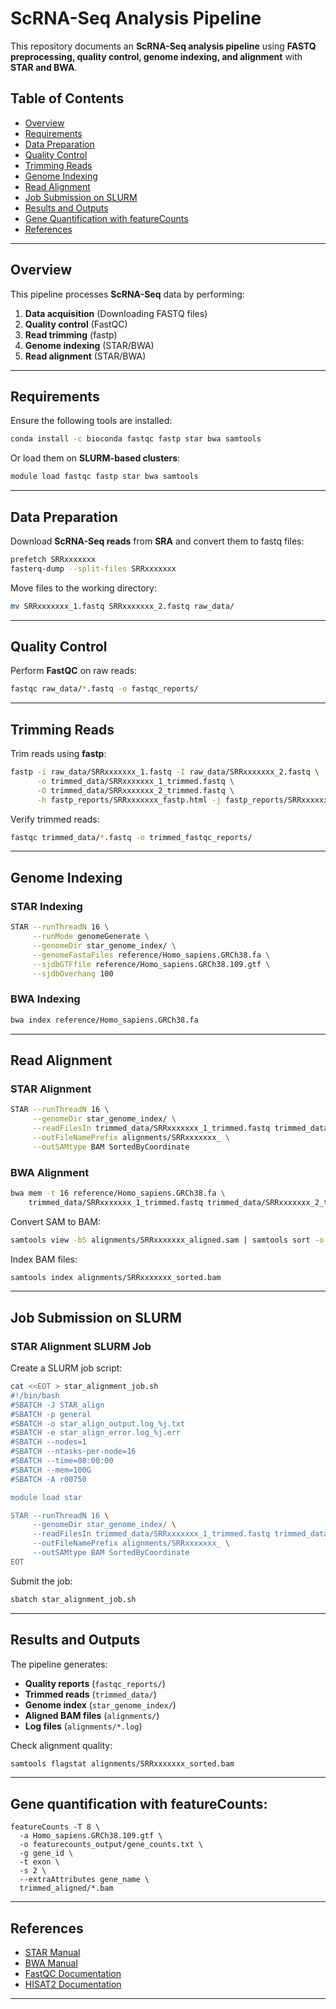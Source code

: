 # ScRNA-Seq Analysis Pipeline

This repository documents an **ScRNA-Seq analysis pipeline** using **FASTQ preprocessing, quality control, genome indexing, and alignment** with **STAR and BWA**.

## Table of Contents
- [Overview](#overview)
- [Requirements](#requirements)
- [Data Preparation](#data-preparation)
- [Quality Control](#quality-control)
- [Trimming Reads](#trimming-reads)
- [Genome Indexing](#genome-indexing)
- [Read Alignment](#read-alignment)
- [Job Submission on SLURM](#job-submission-on-slurm)
- [Results and Outputs](#results-and-outputs)
- [Gene Quantification with featureCounts](#gene-quantification-with-featurecounts)
- [References](#references)

---

## Overview
This pipeline processes **ScRNA-Seq** data by performing:
1. **Data acquisition** (Downloading FASTQ files)
2. **Quality control** (FastQC)
3. **Read trimming** (fastp)
4. **Genome indexing** (STAR/BWA)
5. **Read alignment** (STAR/BWA)

---

## Requirements
Ensure the following tools are installed:

```bash
conda install -c bioconda fastqc fastp star bwa samtools
```

Or load them on **SLURM-based clusters**:

```bash
module load fastqc fastp star bwa samtools
```

---

## Data Preparation
Download **ScRNA-Seq reads** from **SRA** and convert them to fastq files:

```bash
prefetch SRRxxxxxxx
fasterq-dump --split-files SRRxxxxxxx
```

Move files to the working directory:

```bash
mv SRRxxxxxxx_1.fastq SRRxxxxxxx_2.fastq raw_data/
```

---

## Quality Control
Perform **FastQC** on raw reads:

```bash
fastqc raw_data/*.fastq -o fastqc_reports/
```

---

## Trimming Reads
Trim reads using **fastp**:

```bash
fastp -i raw_data/SRRxxxxxxx_1.fastq -I raw_data/SRRxxxxxxx_2.fastq \
      -o trimmed_data/SRRxxxxxxx_1_trimmed.fastq \
      -O trimmed_data/SRRxxxxxxx_2_trimmed.fastq \
      -h fastp_reports/SRRxxxxxxx_fastp.html -j fastp_reports/SRRxxxxxxx_fastp.json
```

Verify trimmed reads:

```bash
fastqc trimmed_data/*.fastq -o trimmed_fastqc_reports/
```

---

## Genome Indexing
### **STAR Indexing**

```bash
STAR --runThreadN 16 \
     --runMode genomeGenerate \
     --genomeDir star_genome_index/ \
     --genomeFastaFiles reference/Homo_sapiens.GRCh38.fa \
     --sjdbGTFfile reference/Homo_sapiens.GRCh38.109.gtf \
     --sjdbOverhang 100
```

### **BWA Indexing**

```bash
bwa index reference/Homo_sapiens.GRCh38.fa
```

---

## Read Alignment
### **STAR Alignment**

```bash
STAR --runThreadN 16 \
     --genomeDir star_genome_index/ \
     --readFilesIn trimmed_data/SRRxxxxxxx_1_trimmed.fastq trimmed_data/SRRxxxxxxx_2_trimmed.fastq \
     --outFileNamePrefix alignments/SRRxxxxxxx_ \
     --outSAMtype BAM SortedByCoordinate
```

### **BWA Alignment**

```bash
bwa mem -t 16 reference/Homo_sapiens.GRCh38.fa \
    trimmed_data/SRRxxxxxxx_1_trimmed.fastq trimmed_data/SRRxxxxxxx_2_trimmed.fastq > alignments/SRRxxxxxxx_aligned.sam
```

Convert SAM to BAM:

```bash
samtools view -bS alignments/SRRxxxxxxx_aligned.sam | samtools sort -o alignments/SRRxxxxxxx_sorted.bam
```

Index BAM files:

```bash
samtools index alignments/SRRxxxxxxx_sorted.bam
```

---

## Job Submission on SLURM
### **STAR Alignment SLURM Job**

Create a SLURM job script:

```bash
cat <<EOT > star_alignment_job.sh
#!/bin/bash
#SBATCH -J STAR_align
#SBATCH -p general
#SBATCH -o star_align_output.log_%j.txt
#SBATCH -e star_align_error.log_%j.err
#SBATCH --nodes=1
#SBATCH --ntasks-per-node=16
#SBATCH --time=08:00:00
#SBATCH --mem=100G
#SBATCH -A r00750

module load star

STAR --runThreadN 16 \
     --genomeDir star_genome_index/ \
     --readFilesIn trimmed_data/SRRxxxxxxx_1_trimmed.fastq trimmed_data/SRRxxxxxxx_2_trimmed.fastq \
     --outFileNamePrefix alignments/SRRxxxxxxx_ \
     --outSAMtype BAM SortedByCoordinate
EOT
```

Submit the job:

```bash
sbatch star_alignment_job.sh
```

---

## Results and Outputs
The pipeline generates:
- **Quality reports** (`fastqc_reports/`)
- **Trimmed reads** (`trimmed_data/`)
- **Genome index** (`star_genome_index/`)
- **Aligned BAM files** (`alignments/`)
- **Log files** (`alignments/*.log`)

Check alignment quality:

```bash
samtools flagstat alignments/SRRxxxxxxx_sorted.bam
```

---

## Gene quantification with featureCounts:

```
featureCounts -T 8 \
  -a Homo_sapiens.GRCh38.109.gtf \
  -o featurecounts_output/gene_counts.txt \
  -g gene_id \
  -t exon \
  -s 2 \
  --extraAttributes gene_name \
  trimmed_aligned/*.bam
```
---

## References
- [STAR Manual](https://github.com/alexdobin/STAR)
- [BWA Manual](http://bio-bwa.sourceforge.net/)
- [FastQC Documentation](https://www.bioinformatics.babraham.ac.uk/projects/fastqc/)
- [HISAT2 Documentation](https://daehwankimlab.github.io/hisat2/)

---

